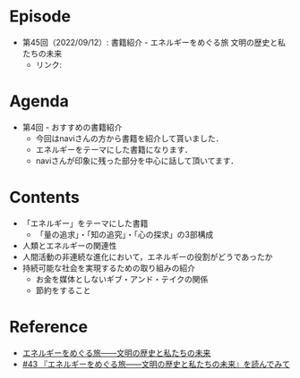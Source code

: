 # Episode
- 第45回（2022/09/12）: 書籍紹介 - エネルギーをめぐる旅 文明の歴史と私たちの未来
    - リンク: 

# Agenda
- 第4回 - おすすめの書籍紹介
    - 今回はnaviさんの方から書籍を紹介して貰いました．
    - エネルギーをテーマにした書籍になります．
    - naviさんが印象に残った部分を中心に話して頂いてます．

# Contents
- 「エネルギー」をテーマにした書籍
    - 「量の追求」・「知の追究」・「心の探求」の3部構成
- 人類とエネルギーの関連性
- 人間活動の非連続な進化において，エネルギーの役割がどうであったか
- 持続可能な社会を実現するための取り組みの紹介
    - お金を媒体としないギブ・アンド・テイクの関係
    - 節約をすること

# Reference
- [エネルギーをめぐる旅――文明の歴史と私たちの未来](https://www.amazon.co.jp/dp/B09CG7ND8S)
- [#43 『エネルギーをめぐる旅――文明の歴史と私たちの未来』を読んでみて](https://note.com/nvillage24/n/nce6260f6a01a)
